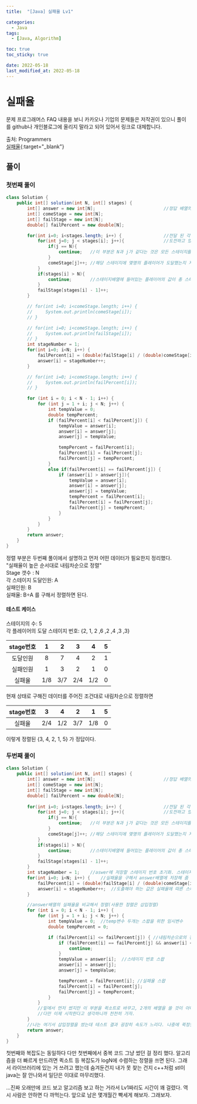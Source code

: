 ```yaml
---
title:  "[Java] 실패율 Lv1" 

categories:
  - Java
tags:
  - [Java, Algorithm]

toc: true
toc_sticky: true

date: 2022-05-18
last_modified_at: 2022-05-18
---
```






# 실패율

문제 프로그래머스 FAQ 내용을 보니 카카오나 기업의 문제들은 저작권이 있으니 풀이를           github나 개인블로그에 올리지 말라고 되어 있어서 링크로 대체합니다.

출처: Programmers <br>
[실패율](https://programmers.co.kr/learn/courses/30/lessons/42889){:target="_blank"}  


## 풀이
### 첫번째 풀이

```java
class Solution {
    public int[] solution(int N, int[] stages) {
        int[] answer = new int[N];                          //정답 배열의 크기
        int[] comeStage = new int[N];
        int[] failStage = new int[N];
        double[] failPercent = new double[N];

        for(int i=0; i<stages.length; i++) {                //전달 된 각 플레이어가 현재 도전하고 있는 스테이지의 번호를 하나씩 추출
            for(int j=0; j < stages[i]; j++){               //도전하고 있는 스테이지 전까지의 도달인원을 계산
                if(j == N){
                    continue;   //이 부분은 N과 j가 같다는 것은 모든 스테이지를 통과 했다는 것이므로 해당 플레이어는 올클리어로 판단하고 끝냄
                }
                comeStage[j]++; //해당 스테이지에 몇명의 플레이어가 도달했는지 저장 하는 배열
            }
            if(stages[i] > N){
                continue;       //스테이지배열에 들어있는 플레이어의 값이 총 스테이지의 수보다 크면 올 클리어로 판단하고 넘김
            }
            failStage[stages[i] - 1]++;
        }

        // for(int i=0; i<comeStage.length; i++) {
        //     System.out.println(comeStage[i]);  
        // }

        // for(int i=0; i<comeStage.length; i++) {
        //     System.out.println(failStage[i]);  
        // }
        int stageNumber = 1;
        for(int i=0; i<N; i++) {
            failPercent[i] = (double)failStage[i] / (double)comeStage[i];
            answer[i] = stageNumber++;
        }

        // for(int i=0; i<comeStage.length; i++) {
        //     System.out.println(failPercent[i]);
        // }

        for (int i = 0; i < N - 1; i++) {
            for (int j = 1 + i; j < N; j++) {
                int tempValue = 0;
                double tempPercent;
                if (failPercent[i] < failPercent[j]) {
                    tempValue = answer[i];
                    answer[i] = answer[j];
                    answer[j] = tempValue;

                    tempPercent = failPercent[i];
                    failPercent[i] = failPercent[j];
                    failPercent[j] = tempPercent;
                }
                else if(failPercent[i] == failPercent[j]) {
                    if (answer[i] > answer[j]){
                        tempValue = answer[i];
                        answer[i] = answer[j];
                        answer[j] = tempValue;
                        tempPercent = failPercent[i];
                        failPercent[i] = failPercent[j];
                        failPercent[j] = tempPercent;
                    }
                }
            }
        }
        return answer;
    }
}

```
정렬 부분은 두번째 풀이에서 설명하고 먼저 어떤 데이터가 필요한지 정리했다.<br>
"실패율이 높은 순서대로 내림차순으로 정렬"<br>
Stage 갯수 : N<br>
각 스테이지 도달인원: A<br>
실패인원: B<br>
실패율: B÷A 를 구해서 정렬하면 된다.<br>

#### 테스트 케이스<br>
스테이지의 수: 5<br>
각 플레이어의 도달 스테이지 번호: {2, 1, 2 ,6 ,2 ,4 ,3 ,3}<br>

|stage번호|1|2|3|4|5|
|:------:|:---:|:---:|:---:|:---:|:---:|
|도달인원|8|7|4|2|1|
|실패인원|1|3|2|1|0|
|실패율|1/8|3/7|2/4|1/2|0|

현재 상태로 구해진 데이터를 주어진 조건대로 내림차순으로 정렬하면

|stage번호|3|4|2|1|5|
|:------:|:---:|:---:|:---:|:---:|:---:|
|실패율|2/4|1/2|3/7|1/8|0|

이렇게 정렬된 {3, 4, 2, 1, 5} 가 정답이다.

### 두번째 풀이

```java
class Solution {
    public int[] solution(int N, int[] stages) {
        int[] answer = new int[N];                          //정답 배열의 크기
        int[] comeStage = new int[N];
        int[] failStage = new int[N];
        double[] failPercent = new double[N];
        
        for(int i=0; i<stages.length; i++) {                //전달 된 각 플레이어가 현재 도전하고 있는 스테이지의 번호를 하나씩 추출
            for(int j=0; j < stages[i]; j++){               //도전하고 있는 스테이지 전까지의 도달인원을 계산
                if(j == N){
                    continue;   //이 부분은 N과 j가 같다는 것은 모든 스테이지를 통과 했다는 것이므로 해당 플레이어는 올클리어로 판단하고 끝냄
                }
                comeStage[j]++; //해당 스테이지에 몇명의 플레이어가 도달했는지 저장 하는 배열
            }
            if(stages[i] > N){
                continue;       //스테이지배열에 들어있는 플레이어의 값이 총 스테이지의 수보다 크면 올 클리어로 판단하고 넘김
            }
            failStage[stages[i] - 1]++;
        }
        int stageNumber = 1;    //aswer에 저장할 스테이지 번호 초기화. 스테이지는 0번이 없으므로 1부터 시작
        for(int i=0; i<N; i++) {    //실패율을 구해서 answer배열에 저장해 줌
            failPercent[i] = (double)failStage[i] / (double)comeStage[i];
            answer[i] = stageNumber++;  //도출해야 하는 값은 실패율에 따른 스테이지 번호이기 때문에 스테이지 번호 answer배열에 저장해줌
        }

        //answer배열의 실패율을 비교해서 정렬(사용한 정렬은 삽입정렬)
        for (int i = 0; i < N - 1; i++) {
            for (int j = 1 + i; j < N; j++) {
                int tempValue = 0;  //temp변수 두개는 스왑을 위한 임시변수
                double tempPercent = 0;

                if (failPercent[i] <= failPercent[j]) { //내림차순으로의 정렬을 위한 부분
                    if (failPercent[i] == failPercent[j] && answer[i] < answer[j]) { //두 개의 실패율이 같다면 stage번호가 더 낮은 것을 앞으로 해서 정렬한다.
                        continue;
                    }
                    tempValue = answer[i];  //스테이지 번호 스왑
                    answer[i] = answer[j];
                    answer[j] = tempValue;

                    tempPercent = failPercent[i]; //실패율 스왑
                    failPercent[i] = failPercent[j];
                    failPercent[j] = tempPercent;
                }
            }
            //밑에서 먼저 썼지만 이 부분을 퀵소트로 바꾸고, 2개의 배열을 쓸 것이 아니라 dictionary자료구조를 쓰면 좀 더 간단해진다.
            //다만 이제 시작한다고 생각하니까 천천히 가자.
        }
        //나는 여기서 삽입정렬을 썼는데 테스트 결과 굉장히 속도가 느리다. 나중에 퀵정렬을 다시 한번 이해해서 만들면 훨씬 빨라 질듯
        return answer;
    }
}
```
첫번째와 복잡도는 동일하다 다만 첫번째에서 중복 코드 그냥 썼던 걸 정리 했다.
알고리즘을 더 빠르게 만드려면 퀵소트 등 복잡도가 logN에 수렴하는 정렬을 쓰면 된다.
그래서 라이브러리에 있는 거 쓰려고 했는데 숨겨둔건지 내가 못 찾는 건지 c++처럼 stl이 java는 잘 안나와서 일단은 이대로 마무리했다.



...진짜 오래만에 코드 보고 알고리즘 보고 하는 거라서 Lv1짜리도 시간이 꽤 걸렸다.
역시 사람은 안하면 다 까먹는다. 앞으로 남은 몇개월간 빡세게 해보자. 그래보자.

<br>



<!-- [맨 위](#){: .btn .btn--primary }{: .align-right} 스크롤시 자동으로 up to 화살표가 나오므로 삭제 -->
